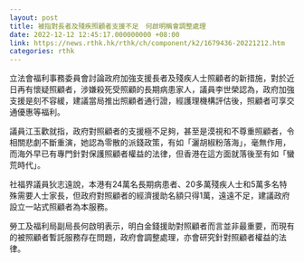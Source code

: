 ```yaml
---
layout: post
title: 被指對長者及殘疾照顧者支援不足　何啟明稱會調整處理
date: 2022-12-12 12:45:17.000000000 +08:00
link: https://news.rthk.hk/rthk/ch/component/k2/1679436-20221212.htm
categories: rthk
---
```


立法會福利事務委員會討論政府加強支援長者及殘疾人士照顧者的新措施，對於近日再有懷疑照顧者，涉嫌殺死受照顧的長期病患家人，議員李世榮認為，政府加強支援是刻不容緩，建議當局推出照顧者通行證，經護理機構評估後，照顧者可享交通優惠等福利。

議員江玉歡就指，政府對照顧者的支援極不足夠，甚至是漠視和不尊重照顧者，令相關悲劇不斷重演，她認為零散的派錢政策，有如「灑胡椒粉落海」，毫無作用，而海外早已有專門針對保護照顧者權益的法律，但香港在這方面就落後至有如「蠻荒時代」。

社福界議員狄志遠說，本港有24萬名長期病患者、20多萬殘疾人士和5萬多名特殊需要人士家長，但政府對照顧者的經濟援助名額只得1萬，遠遠不足，建議政府設立一站式照顧者為本服務。

勞工及福利局副局長何啟明表示，明白金錢援助對照顧者而言並非最重要，而現有的被照顧者暫託服務存在問題，政府會調整處理，亦會研究針對照顧者權益的法律。
